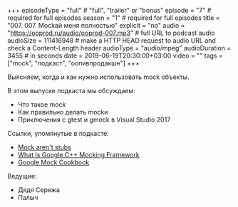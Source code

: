 +++
episodeType = "full" # "full", "trailer" or "bonus"
episode = "7" # required for full episodes
season = "1" # required for full episodes
title = "007. 007. Mockай меня полностью"
explicit = "no"
audio = "https://ooprod.ru/audio/ooprod-007.mp3" # full URL to podcast audio
audioSize = 111416948 # make a HTTP HEAD request to audio URL and check a Content-Length header
audioType = "audio/mpeg"
audioDuration = 3455 # in seconds
date = 2019-06-19T20:30:00+03:00
video = ""
tags = ["mock", "подкаст", "оопивпродакшн"]
+++

Выясняем, когда и как нужно использовать mock объекты.

<!--more-->

В этом выпуске подкаста мы обсуждаем:

- Что такое mock
- Как правильно делать mockи
- Приключения с gtest и gmock в Visual Studio 2017

Ссылки, упомянутые в подкасте:

- [Mock aren't stubs](https://martinfowler.com/articles/mocksArentStubs.html)
- [What Is Google C++ Mocking Framework](https://github.com/google/googletest/blob/master/googlemock/docs/ForDummies.md)
- [Google Mock Cookbook](https://github.com/google/googletest/blob/master/googlemock/docs/CookBook.md)

Ведущие:

- Дядя Сережа
- Палыч
